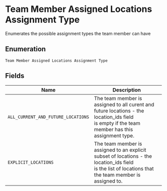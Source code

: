 
# Team Member Assigned Locations Assignment Type

Enumerates the possible assignment types the team member can have

## Enumeration

`Team Member Assigned Locations Assignment Type`

## Fields

| Name | Description |
|  --- | --- |
| `ALL_CURRENT_AND_FUTURE_LOCATIONS` | The team member is assigned to all curent and future locations - the location_ids field<br>is empty if the team member has this assignment type. |
| `EXPLICIT_LOCATIONS` | The team member is assigned to an explicit subset of locations - the location_ids field<br>is the list of locations that the team member is assigned to. |

